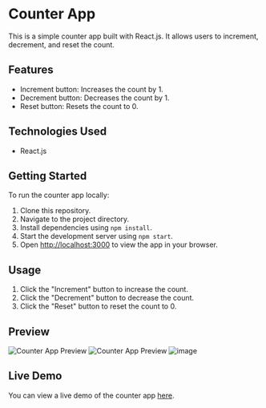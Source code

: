 # Counter App

This is a simple counter app built with React.js. It allows users to increment, decrement, and reset the count.

## Features

- Increment button: Increases the count by 1.
- Decrement button: Decreases the count by 1.
- Reset button: Resets the count to 0.

## Technologies Used

- React.js

## Getting Started

To run the counter app locally:

1. Clone this repository.
2. Navigate to the project directory.
3. Install dependencies using `npm install`.
4. Start the development server using `npm start`.
5. Open [http://localhost:3000](http://localhost:3000) to view the app in your browser.

## Usage

1. Click the "Increment" button to increase the count.
2. Click the "Decrement" button to decrease the count.
3. Click the "Reset" button to reset the count to 0.

## Preview

![Counter App Preview](https://github.com/Arshad-Khan-12/counter-app/assets/121614052/87017db2-bc1b-48aa-b606-78bd1100edc6)
![Counter App Preview](https://github.com/Arshad-Khan-12/counter-app/assets/121614052/4c9f4563-7bd7-4dd6-bdcf-b1adc907ba01)
![image](https://github.com/Arshad-Khan-12/counter-app/assets/121614052/c8d5e26c-7d4c-4710-8fc2-f8d8dd601f1f)


## Live Demo

You can view a live demo of the counter app [here](https://counter-reactjs-app2.netlify.app/).


